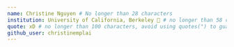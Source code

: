 ```yaml
---
name: Christine Nguyen # No longer than 28 characters
institution: University of California, Berkeley 🚩 # no longer than 58 characters
quote: xD # no longer than 100 characters, avoid using quotes(") to guarantee the format remains the same.
github_user: christinemplai
---
```

